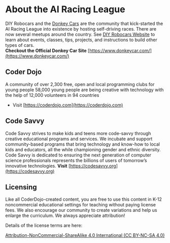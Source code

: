 # About the AI Racing League

DIY Robocars and the [Donkey Cars](https://www.donkeycar.com/) are the community that kick-started the AI Racing League into existence by hosting self-driving races. There are now several meetups around the country. See [DIY Robocars Website](diyrobocars.com) to learn about events, classes, tips, projects, and instructions to build other types of cars.</br>
**Checkout the Official Donkey Car Site** [https://www.donkeycar.com/](https://www.donkeycar.com/)

## Coder Dojo

A community of over 2,300 free, open and local programming clubs for young people 58,000 young people are being creative with technology with the help of 12,000 volunteers in 94 countries

* Visit [https://coderdojo.com](https://coderdojo.com)

## Code Savvy

Code Savvy strives to make kids and teens more code-savvy through creative educational programs and services. We incubate and support community-based programs that bring technology and know-how to local kids and educators, all the while championing gender and ethnic diversity. Code Savvy is dedicated to ensuring the next generation of computer science professionals represents the billions of users of tomorrow’s innovative technologies.
**Visit** [https://codesavvy.org](https://codesavvy.org)

## Licensing

Like all CoderDojo-created content, you are free to use this content in K-12 noncommercial educational settings for teaching without paying license fees.  We also encourage our community to create variations and help us enlarge the curriculum.  We always appreciate attribution!

Details of the license terms are here:

[Attribution-NonCommercial-ShareAlike 4.0 International (CC BY-NC-SA 4.0)](https://creativecommons.org/licenses/by-nc-sa/4.0)
